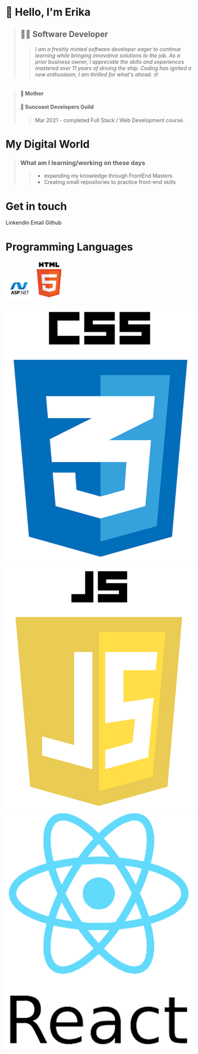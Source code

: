 # :wave: Hello, I'm Erika 
> ## :woman_technologist: **Software Developer**  
>> ###### I am a freshly minted software developer eager to continue learning while bringing innovative solutions to the job. As a prior business owner, I appreciate the skills and experiences mastered over 11 years of driving the ship. Coding has ignited a new enthusiasm, I am thrilled for what's ahead. :nerd_face:

> #### :woman: Mother 
> #### :school: Suncoast Developers Guild
>>Mar 2021 - completed Full Stack / Web Development course.

# **My Digital World** 
>
>### What am I learning/working on these days
>> - expanding my knowledge through FrontEnd Masters
>> - Creating small repositories to practice front-end skills

# **Get in touch**
Linkendin
Email
Github

# **Programming Languages**
<img src="https://github.com/ERIKASTIGLEMAN/ERIKASTIGLEMAN/blob/trunk/Images/asp.net-border.png" width="75">
<img src="https://github.com/ERIKASTIGLEMAN/ERIKASTIGLEMAN/blob/trunk/Images/HTML.png" width="75">

![CSS](https://github.com/ERIKASTIGLEMAN/ERIKASTIGLEMAN/blob/trunk/Images/CSS.png)
![Javascript](https://github.com/ERIKASTIGLEMAN/ERIKASTIGLEMAN/blob/trunk/Images/JS.png)
![REACT](https://github.com/ERIKASTIGLEMAN/ERIKASTIGLEMAN/blob/trunk/Images/REACT.png)




